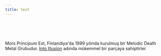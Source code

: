 ```yaml
---
title: test
---
```

<html><head>
	<meta content='width=device-width, initial-scale=1' name='viewport'/>
	<link rel="stylesheet" type="text/css" href="LongTextStyle.css">
	<link rel="icon" href="coloricon.png">
</head></html><br><br><br>

Mors Principum Est, Finlandiya'da 1999 yılında kurulmuş bir Melodic Death Metal Grubudur. [Into Illusion](https://caglayandemirci.github.io/index.html) adında mükemmel bir parçaya sahiptirler.
